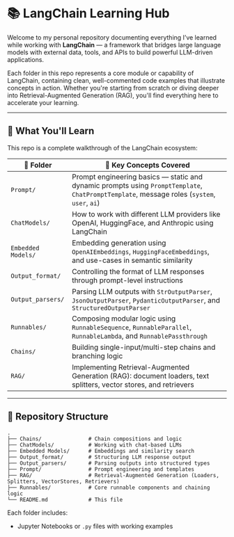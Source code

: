 # 📚 LangChain Learning Hub

Welcome to my personal repository documenting everything I’ve learned while working with **LangChain** — a framework that bridges large language models with external data, tools, and APIs to build powerful LLM-driven applications.

Each folder in this repo represents a core module or capability of LangChain, containing clean, well-commented code examples that illustrate concepts in action. Whether you're starting from scratch or diving deeper into Retrieval-Augmented Generation (RAG), you'll find everything here to accelerate your learning.

---

## 🧠 What You'll Learn

This repo is a complete walkthrough of the LangChain ecosystem:

| 📁 Folder | 🧩 Key Concepts Covered |
|----------|-------------------------|
| `Prompt/` | Prompt engineering basics — static and dynamic prompts using `PromptTemplate`, `ChatPromptTemplate`, message roles (`system`, `user`, `ai`) |
| `ChatModels/` | How to work with different LLM providers like OpenAI, HuggingFace, and Anthropic using LangChain |
| `Embedded Models/` | Embedding generation using `OpenAIEmbeddings`, `HuggingFaceEmbeddings`, and use-cases in semantic similarity |
| `Output_format/` | Controlling the format of LLM responses through prompt-level instructions |
| `Output_parsers/` | Parsing LLM outputs with `StrOutputParser`, `JsonOutputParser`, `PydanticOutputParser`, and `StructuredOutputParser` |
| `Runnables/` | Composing modular logic using `RunnableSequence`, `RunnableParallel`, `RunnableLambda`, and `RunnablePassthrough` |
| `Chains/` | Building single-input/multi-step chains and branching logic |
| `RAG/` | Implementing Retrieval-Augmented Generation (RAG): document loaders, text splitters, vector stores, and retrievers |

---

## 📂 Repository Structure

```
.
├── Chains/               # Chain compositions and logic
├── ChatModels/           # Working with chat-based LLMs
├── Embedded Models/      # Embeddings and similarity search
├── Output_format/        # Structuring LLM response output
├── Output_parsers/       # Parsing outputs into structured types
├── Prompt/               # Prompt engineering and templates
├── RAG/                  # Retrieval-Augmented Generation (Loaders, Splitters, VectorStores, Retrievers)
├── Runnables/            # Core runnable components and chaining logic
└── README.md             # This file
```

Each folder includes:
- Jupyter Notebooks or `.py` files with working examples
